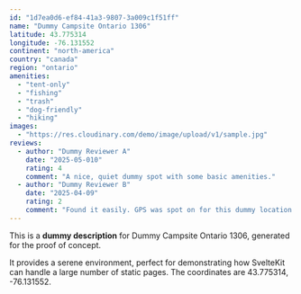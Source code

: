 ```yaml
---
id: "1d7ea0d6-ef84-41a3-9807-3a009c1f51ff"
name: "Dummy Campsite Ontario 1306"
latitude: 43.775314
longitude: -76.131552
continent: "north-america"
country: "canada"
region: "ontario"
amenities:
  - "tent-only"
  - "fishing"
  - "trash"
  - "dog-friendly"
  - "hiking"
images:
  - "https://res.cloudinary.com/demo/image/upload/v1/sample.jpg"
reviews:
  - author: "Dummy Reviewer A"
    date: "2025-05-010"
    rating: 4
    comment: "A nice, quiet dummy spot with some basic amenities."
  - author: "Dummy Reviewer B"
    date: "2025-04-09"
    rating: 2
    comment: "Found it easily. GPS was spot on for this dummy location."
---
```


This is a **dummy description** for Dummy Campsite Ontario 1306, generated for the proof of concept.

It provides a serene environment, perfect for demonstrating how SvelteKit can handle a large number of static pages. The coordinates are 43.775314, -76.131552.
